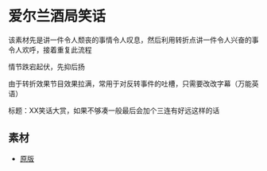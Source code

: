 # 爱尔兰酒局笑话

该素材先是讲一件令人颓丧的事情令人叹息，然后利用转折点讲一件令人兴奋的事令人欢呼，接着重复此流程

情节跌宕起伏，先抑后扬

由于转折效果节目效果拉满，常用于对反转事件的吐槽，只需要改改字幕（万能英语）

标题：XX笑话大赏，如果不够凑一般最后会加个三连有好远这样的话

## 素材

- [原版](https://www.bilibili.com/video/BV1gC4y1x7xg)
